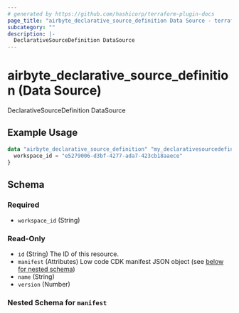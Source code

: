 ```yaml
---
# generated by https://github.com/hashicorp/terraform-plugin-docs
page_title: "airbyte_declarative_source_definition Data Source - terraform-provider-airbyte"
subcategory: ""
description: |-
  DeclarativeSourceDefinition DataSource
---
```


# airbyte_declarative_source_definition (Data Source)

DeclarativeSourceDefinition DataSource

## Example Usage

```terraform
data "airbyte_declarative_source_definition" "my_declarativesourcedefinition" {
  workspace_id = "e5279006-d3bf-4277-ada7-423cb18aaece"
}
```

<!-- schema generated by tfplugindocs -->
## Schema

### Required

- `workspace_id` (String)

### Read-Only

- `id` (String) The ID of this resource.
- `manifest` (Attributes) Low code CDK manifest JSON object (see [below for nested schema](#nestedatt--manifest))
- `name` (String)
- `version` (Number)

<a id="nestedatt--manifest"></a>
### Nested Schema for `manifest`
